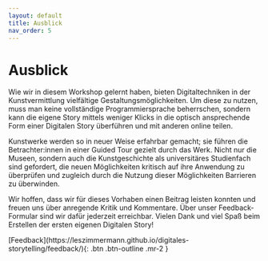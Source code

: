 ```yaml
---
layout: default
title: Ausblick
nav_order: 5
---
```

# Ausblick
Wie wir in diesem Workshop gelernt haben, bieten Digitaltechniken in der Kunstvermittlung vielfältige Gestaltungsmöglichkeiten. Um diese zu nutzen, muss man keine vollständige Programmiersprache beherrschen, sondern kann die eigene Story mittels weniger Klicks in die optisch ansprechende Form einer Digitalen Story überführen und mit anderen online teilen.

Kunstwerke werden so in neuer Weise erfahrbar gemacht; sie führen die Betrachter:innen in einer Guided Tour gezielt durch das Werk. Nicht nur die Museen, sondern auch die Kunstgeschichte als universitäres Studienfach sind gefordert, die neuen Möglichkeiten kritisch auf ihre Anwendung zu überprüfen und zugleich durch die Nutzung dieser Möglichkeiten Barrieren zu überwinden.

Wir hoffen, dass wir für dieses Vorhaben einen Beitrag leisten konnten und freuen uns über anregende Kritik und Kommentare. Über unser Feedback-Formular sind wir dafür jederzeit erreichbar. Vielen Dank und viel Spaß beim Erstellen der ersten eigenen Digitalen Story!

<span class="fs-8">
[Feedback](https://leszimmermann.github.io/digitales-storytelling/feedback/){: .btn .btn-outline .mr-2 } 
</span>
